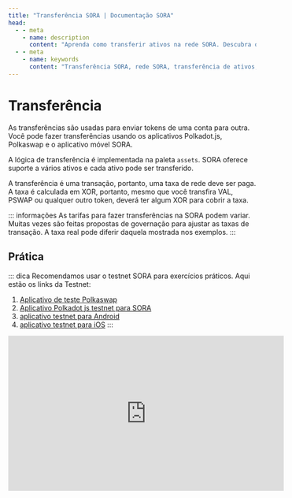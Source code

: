 ```yaml
---
title: "Transferência SORA | Documentação SORA"
head:
  - - meta
    - name: description
      content: "Aprenda como transferir ativos na rede SORA. Descubra os vários métodos e ferramentas disponíveis para transferir ativos digitais de forma segura e eficiente dentro do ecossistema SORA. Explore o processo de transferência, incluindo envio e recebimento de ativos, taxas de transação e melhores práticas para garantir uma operação tranquila e transferências confiáveis ​​de ativos na rede SORA."
  - - meta
    - name: keywords
      content: "Transferência SORA, rede SORA, transferência de ativos, ativos digitais, transferência segura, taxas de transação, envio de ativos, recebimento de ativos, processo de transferência de ativos"
---
```


# Transferência

As transferências são usadas para enviar tokens de uma conta para outra. Você pode fazer transferências usando os aplicativos Polkadot.js, Polkaswap e o aplicativo móvel SORA.

A lógica de transferência é implementada na paleta `assets`. SORA oferece suporte a vários ativos e cada ativo pode ser transferido.

A transferência é uma transação, portanto, uma taxa de rede deve ser paga. A taxa é calculada em XOR, portanto, mesmo que você transfira VAL, PSWAP ou qualquer outro token, deverá ter algum XOR para cobrir a taxa.

::: informações
As tarifas para fazer transferências na SORA podem variar. Muitas vezes são feitas propostas de governação para ajustar as taxas de transação. A taxa real pode diferir daquela mostrada nos exemplos.
:::

## Prática

::: dica
Recomendamos usar o testnet SORA para exercícios práticos. Aqui estão os links da Testnet:

1. [Aplicativo de teste Polkaswap](https://test.polkaswap.io/)
2. [Aplicativo Polkadot js testnet para SORA](https://polkadot.js.org/apps/?rpc=wss%3A%2F%2Fws.stage.sora2.soramitsu.co.jp#/explorer)
3. [aplicativo testnet para Android](https://play.google.com/store/apps/details?id=jp.co.soramitsu.sora.communitytesting&hl=en&gl=US)
4. [aplicativo testnet para iOS](https://testflight.apple.com/join/670hF438)
 :::

<iframe width="560" height="315" src="https://www.youtube.com/embed/RdJ6yFFl06k" title="YouTube Video Player" frameborder="0" permit="accelerometer; autoplay; clipboard- escrever; mídia criptografada;

### Obtenha tokens de teste

Você pode praticar transferências usando tokens de teste na testnet SORA.

1. Abra a [torneira](https://testfaucet.polkaswap.io/)

<center><img src=".gitbook/assets/transfer-open-faucet.png" width="400"></center>

2. Insira seu endereço SORA, selecione o token e a quantidade de tokens necessários.

<center><img src=".gitbook/assets/transfer-request-testnet-tokens.png" width="400"></center>

3. Clique em **Enviar VAL testnet (XOR, PSWAP).**

::: informações
Observe que cada transação no SORA exige uma taxa em XOR. A transferência é uma transação, então não esqueça de solicitar algum XOR do faucet.
:::

### Enviar tokens

#### Via Polkaswap

O aplicativo da web Polkaswap possui uma carteira que você pode usar para enviar tokens.

1. Abra a seção **Conta** e clique no ícone de envio (uma seta perto do ativo)

<center><img src=".gitbook/assets/transfer-click-send.png" width="400"></center>

2. Insira o endereço do destinatário e a quantidade de tokens que você gostaria de enviar

 <center><img src=".gitbook/assets/transfer-enter-address.png" width="400"></center>

 Se você inserir um endereço que não comece com `cn`, verá uma notificação sobre a conversão do endereço. <!-- (conforme mencionado na seção de prefixo da conta em [Contas no SORA](/accounts-in-sora.md#converting-the-address-format)). -->

 <center><img src=".gitbook/assets/transfer-notification.png" width="400"></center>

3. Clique em Enviar e confirme a transação.

<center><img src=".gitbook/assets/transfer-confirm-transaction.png" width="400"></center>

4. Após aparecer a confirmação da transação da extensão Polkadot.js, digite sua senha e confirme a transação:

<center><img src=".gitbook/assets/transfer-confirmation-enter-password.png" width="400"></center>

::: dica

Você pode então encontrar sua transação na guia Atividade:

<center><img src=".gitbook/assets/transfer-view-activity.png" width="400"></center>

:::

#### Via aplicativo móvel

O aplicativo móvel SORA oferece uma boa experiência de usuário para envio e recebimento de tokens.

1. Abra a tela do portfólio e toque no ícone de envio no canto superior direito.

<center><img src=".gitbook/assets/transfer-mobile-open-wallet.jpg" width="400"></center>

2. Selecione o token a ser enviado:

<center><img src=".gitbook/assets/transfer-mobile-select-token.jpg" width="400"></center>

3. Digite o endereço do destinatário:

<center><img src=".gitbook/assets/transfer-mobile-enter-recipient.jpg" width="400"></center>

4. Insira o número de tokens a serem enviados:

<center><img src=".gitbook/assets/transfer-mobile-enter-amount-zero.jpg" width="400"> <img src=".gitbook/assets/transfer-mobile-enter-amount-entered .jpg" largura="400"></center>

5. Confirme a transação:

<center><img src=".gitbook/assets/transfer-mobile-confirm.jpg" width="400"></center>

Você será redirecionado para a tela do Portfólio:

<center><img src=".gitbook/assets/transfer-mobile-redirect-to-wallet.jpg" width="400"></center>

::: dica

Toque na transação no histórico para ver os detalhes:

<center><img src=".gitbook/assets/transfer-mobile-view-history.jpg" width="400"></center>

:::

##### Enviar tokens usando um código QR

O uso de um código QR reduz o número de erros e simplifica o processo de inserção de endereços e tokens. O token e as informações de endereço são codificados no código QR e o aplicativo o decodifica.

1. Toque no ícone Digitalizar no canto superior direito e permita o acesso à câmera.

<center><img src=".gitbook/assets/transfer-mobile-qr-open.jpg" width="400"></center>

2. Digitalize o código QR e insira o número de tokens que deseja enviar.

<!-- Provavelmente não é necessário <center><img src=".gitbook/assets/Screenshot_20210915-101737_Soralution.jpg" width="400"></center> -->
<center><img src=".gitbook/assets/transfer-mobile-qr-enter-amount.jpg" width="400"></center>

#### Receba tokens usando um código QR

Se você deseja receber tokens usando um código QR:

1. Toque no ícone QR no canto superior direito da tela da carteira:

<center><img src=".gitbook/assets/transfer-mobile-qr-receive.jpg" width="400"></center>

2. Selecione o ativo:

<center><img src=".gitbook/assets/transfer-mobile-qr-receive-select-asset.jpg" width="400"></center>

3. Compartilhe o QR gerado usando o ícone de compartilhamento ou copiando a imagem:

<center><img src=".gitbook/assets/transfer-mobile-qr-share-qr.jpg" width="400"></center>